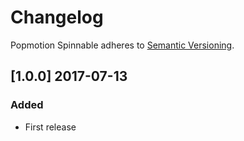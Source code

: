 # Changelog

Popmotion Spinnable adheres to [Semantic Versioning](http://semver.org/).

## [1.0.0] 2017-07-13

### Added
- First release
